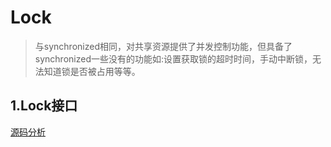 # Lock
> 与synchronized相同，对共享资源提供了并发控制功能，但具备了synchronized一些没有的功能如:设置获取锁的超时时间，手动中断锁，无法知道锁是否被占用等等。
## 1.Lock接口
[源码分析](../Jdk_source_learn/util/locks/Lock.java) 
